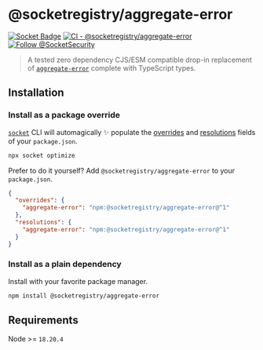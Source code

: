 # @socketregistry/aggregate-error

[![Socket Badge](https://socket.dev/api/badge/npm/package/@socketregistry/aggregate-error)](https://socket.dev/npm/package/@socketregistry/aggregate-error)
[![CI - @socketregistry/aggregate-error](https://github.com/SocketDev/socket-registry-js/actions/workflows/test.yml/badge.svg)](https://github.com/SocketDev/socket-registry-js/actions/workflows/test.yml)
[![Follow @SocketSecurity](https://img.shields.io/twitter/follow/SocketSecurity?style=social)](https://twitter.com/SocketSecurity)

> A tested zero dependency CJS/ESM compatible drop-in replacement of
> [`aggregate-error`](https://socket.dev/npm/package/aggregate-error) complete
> with TypeScript types.

## Installation

### Install as a package override

[`socket`](https://socket.dev/npm/package/socket) CLI will automagically
:sparkles: populate the
[overrides](https://docs.npmjs.com/cli/v9/configuring-npm/package-json#overrides)
and [resolutions](https://yarnpkg.com/configuration/manifest#resolutions) fields
of your `package.json`.

```sh
npx socket optimize
```

Prefer to do it yourself? Add `@socketregistry/aggregate-error` to your
`package.json`.

```json
{
  "overrides": {
    "aggregate-error": "npm:@socketregistry/aggregate-error@^1"
  },
  "resolutions": {
    "aggregate-error": "npm:@socketregistry/aggregate-error@^1"
  }
}
```

### Install as a plain dependency

Install with your favorite package manager.

```sh
npm install @socketregistry/aggregate-error
```

## Requirements

Node >= `18.20.4`
